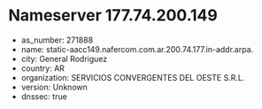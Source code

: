 # Nameserver 177.74.200.149

* as_number: 271888
* name: static-aacc149.nafercom.com.ar.200.74.177.in-addr.arpa.
* city: General Rodriguez
* country: AR
* organization: SERVICIOS CONVERGENTES DEL OESTE S.R.L.
* version: Unknown
* dnssec: true
